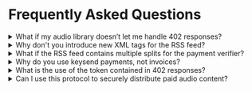 # Frequently Asked Questions

<details>

<summary>What if my audio library doesn’t let me handle 402 responses?</summary>

For our test implementation, we extended the `podcast:valueRecipient` tag with a `lsat-keysend` attribute. This attribute can be used to identify the payment verifier by clients that don’t want / can’t parse data from the 402 response:&#x20;

```xml
<podcast:valueRecipient 
  name="Conshax"
  address="02b5f5a96d6c0cfb7ad6adda59c25eba3c12a9a0beee22a8b31d3d20b59427bbca"
  type="node" 
  split="10" 
  lsat-keysend="true" 
 />
```

That way, you can pay for the episode in advance and request the episode with the preimage without ever receiving a 402 response from the server. See [Why don’t you introduce new XML tags for the RSS feed?](frequently-asked-questions.md#why-dont-you-introduce-new-xml-tags-for-the-rss-feed) to understand why we don't include that in the protocol for now.

</details>

<details>

<summary>Why don't you introduce new XML tags for the RSS feed?</summary>

First and foremost, we want to keep the integration workload for clients and servers as little as possible. A main strength of LSAT is that it only relies on the HTTP protocol, which makes it easy to integrate. We want to maintain this strength.

In the future, it could be useful to introduce new XML tags or attributes to transport meta information if clients and servers find this to be useful.&#x20;

For example, we extended the `podcast:valueRecipient` tag with a `lsat-keysend` attribute in our example podcast. This attribute can be used to identify the payment verifier by clients that don't want / can't parse data from the 402 response:

```rss
<podcast:valueRecipient 
  name="Conshax" 
  address="02b5f5a96d6c0cfb7ad6adda59c25eba3c12a9a0beee22a8b31d3d20b59427bbca" 
  type="node" 
  split="10" 
  lsat-keysend="true"
 />
```

</details>

<details>

<summary>What if the RSS feed contains multiple splits for the payment verifier?</summary>

The server responds with the address (+ customKey & customValue if necessary) to identify the payment verifier. If there are multiple splits for the payment verifier, the client can simply choose the preimage of the payment with the largest split.

</details>

<details>

<summary>Why do you use keysend payments, not invoices?</summary>

This design decision is driven by the popularity of [Value4Value](https://value4value.info) payments in [Podcasting 2.0](https://github.com/Podcastindex-org/podcast-namespace/blob/main/docs/1.0.md), which rely on value tags as well as keysend payments and are already integrated by a number of popular podcast players such as Breez, Fountain, Podverse and Castamatic. The usage of keysend payments eases the LSAT integration and ensures compatibility with Value4Value.

However, OCPS is designed to be extensible so invoices could be used in the future.

</details>

<details>

<summary>What is the use of the token contained in 402 responses?</summary>

The token contains arbitrary data that the server uses to associate a request to a client.

If a server has no reason to associate a request to a client, e.g., to restrict access by time or geographic region, it can simply return a constant for all requests.

</details>

<details>

<summary>Can I use this protocol to securely distribute paid audio content?</summary>

When a server implements the OCPS to protect resources, it securely verifies that only clients with a valid payment preimage gain access.

The payment preimage proves that a valid payment to the payment verifier (as chosen by the server) was made by the client. Payments to other recipients defined in the podcast's RSS feed are not verified by default. However, the server could validate these additionally if it has read access to the recipients' nodes.

The server can also use the `token` that he sends to the client in the 402 response to introduce additional security measures, e.g., restricting resource access by time and geographic region.

However, as in every other protocol that distributes digital resources, it is not possible to completely prevent malicious client behavior, e.g., sharing a valid preimage & token with other clients or duplicating the resource after rightfully gaining access to it.

Still, the OCPS provides a much more secure approach to protecting resources in comparison to most existing solutions because it protects each audio file in a podcast feed individually.

</details>
